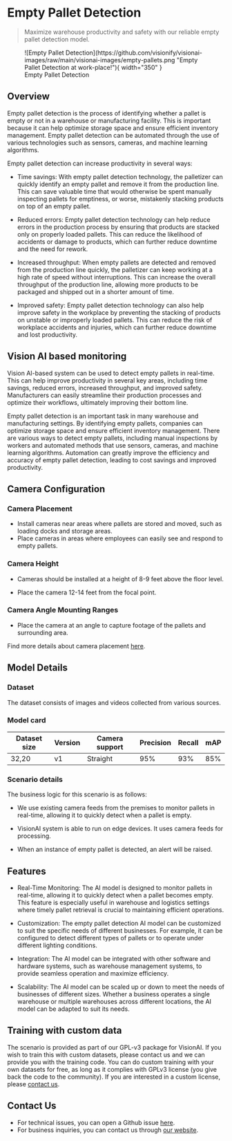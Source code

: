 # **Empty Pallet Detection**

> Maximize warehouse productivity and safety with our reliable empty pallet detection model.

<figure markdown>
  ![Empty Pallet Detection](https://github.com/visionify/visionai-images/raw/main/visionai-images/empty-pallets.png "Empty Pallet Detection at work-place!"){ width="350" }
  <figcaption>Empty Pallet Detection</figcaption>
</figure>

## Overview

Empty pallet detection is the process of identifying whether a pallet is empty or not in a warehouse or manufacturing facility. This is important because it can help optimize storage space and ensure efficient inventory management. Empty pallet detection can be automated through the use of various technologies such as sensors, cameras, and machine learning algorithms.

Empty pallet detection can increase productivity in several ways:

- Time savings: With empty pallet detection technology, the palletizer can quickly identify an empty pallet and remove it from the production line. This can save valuable time that would otherwise be spent manually inspecting pallets for emptiness, or worse, mistakenly stacking products on top of an empty pallet.

- Reduced errors: Empty pallet detection technology can help reduce errors in the production process by ensuring that products are stacked only on properly loaded pallets. This can reduce the likelihood of accidents or damage to products, which can further reduce downtime and the need for rework.

- Increased throughput: When empty pallets are detected and removed from the production line quickly, the palletizer can keep working at a high rate of speed without interruptions. This can increase the overall throughput of the production line, allowing more products to be packaged and shipped out in a shorter amount of time.

- Improved safety: Empty pallet detection technology can also help improve safety in the workplace by preventing the stacking of products on unstable or improperly loaded pallets. This can reduce the risk of workplace accidents and injuries, which can further reduce downtime and lost productivity.



## Vision AI based monitoring

Vision AI-based system can be used to detect empty pallets in real-time. This can help improve productivity in several key areas, including time savings, reduced errors, increased throughput, and improved safety. Manufacturers can easily streamline their production processes and optimize their workflows, ultimately improving their bottom line.

Empty pallet detection is an important task in many warehouse and manufacturing settings. By identifying empty pallets, companies can optimize storage space and ensure efficient inventory management. There are various ways to detect empty pallets, including manual inspections by workers and automated methods that use sensors, cameras, and machine learning algorithms. Automation can greatly improve the efficiency and accuracy of empty pallet detection, leading to cost savings and improved productivity.

## Camera Configuration


### Camera Placement

- Install cameras near areas where pallets are stored and moved, such as loading docks and storage areas.
- Place cameras in areas where employees can easily see and respond to empty pallets.


### Camera Height

- Cameras should be installed at a height of 8-9 feet above the floor level.

- Place the camera 12-14 feet from the focal point.


### Camera Angle Mounting Ranges

- Place the camera at an angle to capture footage of the pallets and surrounding area.


Find more details about camera placement [here](../overview/cameras.md).


## Model Details

### Dataset

The dataset consists of images and videos collected from various sources. 

### Model card

 <div class="table">
    <table class="fl-table">
        <thead>
        <tr><th>Dataset size</th>
            <th>Version</th>
            <th>Camera support</th>
            <th>Precision</th>
            <th>Recall</th>
            <th> mAP  </th>  
        </thead>
        <tbody>
        <tr>
            <td>32,20</td>
            <td>v1</td>
            <td>Straight</td>
            <td>95% </td>
            <td>93% </td>
            <td>85% </td>
        </tr>
        </tbody>
    </table>
</div>

### Scenario details

The business logic for this scenario is as follows:

- We use existing camera feeds from the premises to monitor pallets in real-time, allowing it to quickly detect when a pallet is empty.

- VisionAI system is able to run on edge devices. It uses camera feeds for processing.

- When an instance of empty pallet is detected, an alert will be raised.


## Features

- Real-Time Monitoring: The AI model is designed to monitor pallets in real-time, allowing it to quickly detect when a pallet becomes empty. This feature is especially useful in warehouse and logistics settings where timely pallet retrieval is crucial to maintaining efficient operations.

- Customization: The empty pallet detection AI model can be customized to suit the specific needs of different businesses. For example, it can be configured to detect different types of pallets or to operate under different lighting conditions.

- Integration: The AI model can be integrated with other software and hardware systems, such as warehouse management systems, to provide seamless operation and maximize efficiency.

- Scalability: The AI model can be scaled up or down to meet the needs of businesses of different sizes. Whether a business operates a single warehouse or multiple warehouses across different locations, the AI model can be adapted to suit its needs.


## Training with custom data

The scenario is provided as part of our GPL-v3 package for VisionAI. If you wish to train this with custom datasets, please contact us and we can provide you with the training code. You can do custom training with your own datasets for free, as long as it complies with GPLv3 license (you give back the code to the community). If you are interested in a custom license, please [contact us](../company/contact.md).


## Contact Us

- For technical issues, you can open a Github issue [here](https://github.com/visionify/visionai).
- For business inquiries, you can contact us through [our website](https://visionify.ai/contact).
